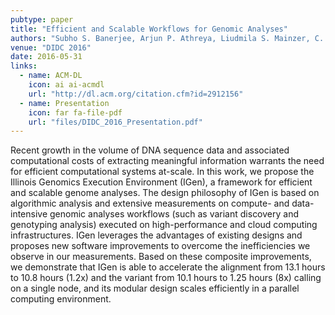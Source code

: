```yaml
---
pubtype: paper
title: "Efficient and Scalable Workflows for Genomic Analyses"
authors: "Subho S. Banerjee, Arjun P. Athreya, Liudmila S. Mainzer, C. Victor Jongeneel, and Wen-Mei Hwu, Zbigniew T. Kalbarczyk and Ravishankar K. Iyer"
venue: "DIDC 2016"
date: 2016-05-31
links:
  - name: ACM-DL
    icon: ai ai-acmdl
    url: "http://dl.acm.org/citation.cfm?id=2912156"
  - name: Presentation
    icon: far fa-file-pdf
    url: "files/DIDC_2016_Presentation.pdf"
---
```


Recent growth in the volume of DNA sequence data and associated computational costs of extracting meaningful information
warrants the need for efficient computational systems at-scale. In this work, we propose the Illinois Genomics Execution
Environment (IGen), a framework for efficient and scalable genome analyses. The design philosophy of IGen is based on
algorithmic analysis and extensive measurements on compute- and data-intensive genomic analyses workflows (such as
variant discovery and genotyping analysis) executed on high-performance and cloud computing infrastructures. IGen
leverages the advantages of existing designs and proposes new software improvements to overcome the inefficiencies we
observe in our measurements. Based on these composite improvements, we demonstrate that IGen is able to accelerate the
alignment from 13.1 hours to 10.8 hours (1.2x) and the variant from 10.1 hours to 1.25 hours (8x) calling on a single
node, and its modular design scales efficiently in a parallel computing environment.
